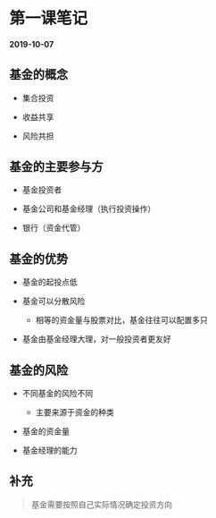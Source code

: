 # 第一课笔记

#### 2019-10-07

## 基金的概念

+ 集合投资

+ 收益共享

+ 风险共担

## 基金的主要参与方

+ 基金投资者

+ 基金公司和基金经理（执行投资操作）

+ 银行（资金代管）

## 基金的优势

+ 基金的起投点低

+ 基金可以分散风险

	- 相等的资金量与股票对比，基金往往可以配置多只

+ 基金由基金经理大理，对一般投资者更友好

## 基金的风险

+ 不同基金的风险不同

	- 主要来源于资金的种类

+ 基金的资金量

+ 基金经理的能力

## 补充

> 基金需要按照自己实际情况确定投资方向
